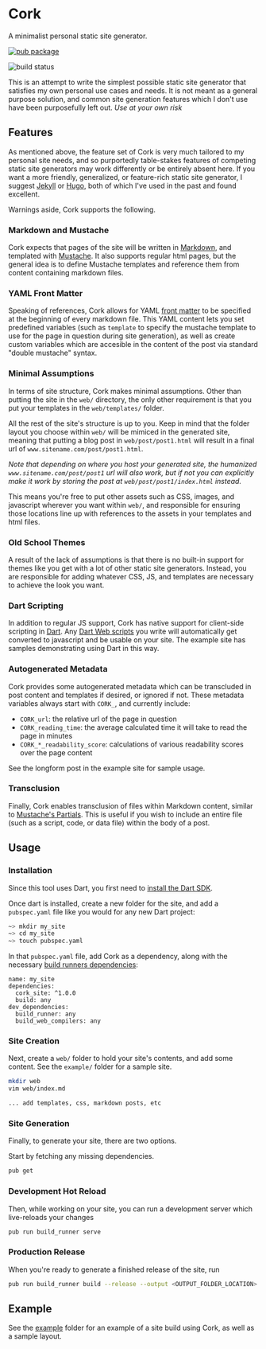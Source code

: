 # Cork
A minimalist personal static site generator.

[![pub package](https://img.shields.io/pub/v/cork_site?style=for-the-badge)](https://pub.dev/packages/cork_site)

![build status](https://github.com/jasonrdsouza/cork/actions/workflows/dart.yml/badge.svg)

This is an attempt to write the simplest possible static site generator that satisfies my own personal use cases and needs. It is not meant as a general purpose solution, and common site generation features which I don't use have been purposefully left out. *Use at your own risk*


## Features
As mentioned above, the feature set of Cork is very much tailored to my personal site needs, and so purportedly table-stakes features of competing static site generators may work differently or be entirely absent here. If you want a more friendly, generalized, or feature-rich static site generator, I suggest [Jekyll](https://jekyllrb.com/) or [Hugo](https://gohugo.io/), both of which I've used in the past and found excellent.

Warnings aside, Cork supports the following.

### Markdown and Mustache
Cork expects that pages of the site will be written in [Markdown](https://en.wikipedia.org/wiki/Markdown), and templated with [Mustache](https://mustache.github.io/). It also supports regular html pages, but the general idea is to define Mustache templates and reference them from content containing markdown files.

### YAML Front Matter
Speaking of references, Cork allows for YAML [front matter](https://jekyllrb.com/docs/front-matter/) to be specified at the beginning of every markdown file. This YAML content lets you set predefined variables (such as `template` to specify the mustache template to use for the page in question during site generation), as well as create custom variables which are accesible in the content of the post via standard "double mustache" syntax.

### Minimal Assumptions
In terms of site structure, Cork makes minimal assumptions. Other than putting the site in the `web/` directory, the only other requirement is that you put your templates in the `web/templates/` folder.

All the rest of the site's structure is up to you. Keep in mind that the folder layout you choose within `web/` will be mimiced in the generated site, meaning that putting a blog post in `web/post/post1.html` will result in a final url of `www.sitename.com/post/post1.html`.

*Note that depending on where you host your generated site, the humanized `www.sitename.com/post/post1` url will also work, but if not you can explicitly make it work by storing the post at `web/post/post1/index.html` instead.*

This means you're free to put other assets such as CSS, images, and javascript wherever you want within `web/`, and responsible for ensuring those locations line up with references to the assets in your templates and html files.

### Old School Themes
A result of the lack of assumptions is that there is no built-in support for themes like you get with a lot of other static site generators. Instead, you are responsible for adding whatever CSS, JS, and templates are necessary to achieve the look you want.

### Dart Scripting
In addition to regular JS support, Cork has native support for client-side scripting in [Dart](https://dart.dev/). Any [Dart Web scripts](https://dart.dev/web) you write will automatically get converted to javascript and be usable on your site. The example site has samples demonstrating using Dart in this way.

### Autogenerated Metadata
Cork provides some autogenerated metadata which can be transcluded in post content and templates if desired, or ignored if not. These metadata variables always start with `CORK_`, and currently include:

- `CORK_url`: the relative url of the page in question
- `CORK_reading_time`: the average calculated time it will take to read the page in minutes
- `CORK_*_readability_score`: calculations of various readability scores over the page content

See the longform post in the example site for sample usage.

### Transclusion
Finally, Cork enables transclusion of files within Markdown content, similar to [Mustache's Partials](https://mustache.github.io/mustache.5.html#Partials). This is useful if you wish to include an entire file (such as a script, code, or data file) within the body of a post.


## Usage

### Installation
Since this tool uses Dart, you first need to [install the Dart SDK](https://dart.dev/get-dart).

Once dart is installed, create a new folder for the site, and add a `pubspec.yaml` file like you would for any new Dart project:

```sh
~> mkdir my_site
~> cd my_site
~> touch pubspec.yaml
```

In that `pubspec.yaml` file, add Cork as a dependency, along with the necessary [build runners dependencies](https://dart.dev/tools/build_runner):

```
name: my_site
dependencies:
  cork_site: ^1.0.0
  build: any
dev_dependencies:
  build_runner: any
  build_web_compilers: any
```

### Site Creation
Next, create a `web/` folder to hold your site's contents, and add some content. See the `example/` folder for a sample site.

```sh
mkdir web
vim web/index.md

... add templates, css, markdown posts, etc
```

### Site Generation
Finally, to generate your site, there are two options.

Start by fetching any missing dependencies.

```sh
pub get
```

### Development Hot Reload
Then, while working on your site, you can run a development server which live-reloads your changes

```sh
pub run build_runner serve
```

### Production Release
When you're ready to generate a finished release of the site, run

```sh
pub run build_runner build --release --output <OUTPUT_FOLDER_LOCATION>
```


## Example
See the [example](example/) folder for an example of a site build using Cork, as well as a sample layout.
